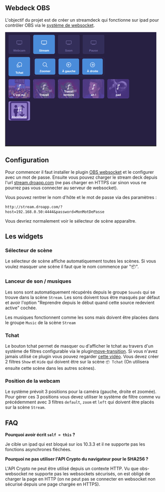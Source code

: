 ## Webdeck OBS

L'objectif du projet est de créer un streamdeck qui fonctionne sur ipad pour contrôler OBS via le [système de websocket](https://obsproject.com/forum/resources/obs-websocket-remote-control-obs-studio-from-websockets.466/).

![Capture d'écran](screenshot.png)

## Configuration

Pour commencer il faut installer le plugin [OBS websocket](https://obsproject.com/forum/resources/obs-websocket-remote-control-obs-studio-from-websockets.466/) et le configurer avec un mot de passe. Ensuite vous pouvez charger le stream deck depuis l'url [stream.droapp.com](http://stream.droapp.com) (ne pas charger en HTTPS car sinon vous ne pourrez pas vous connecter au serveur de websocket).

Vous pouvez rentrer le nom d'hôte et le mot de passe via des paramètres :

```
http://stream.droapp.com/?host=192.168.0.50:4444&password=MonMotDePasse
```

Vous devriez normalement voir le sélecteur de scène apparaître.

## Les widgets

### Sélecteur de scène

Le sélecteur de scène affiche automatiquement toutes les scènes. Si vous voulez masquer une scène il faut que le nom commence par "📦".

### Lanceur de son / musiques

Les sons sont automatiquement récupérés depuis le groupe `Sounds` qui se trouve dans la scène `Stream`. Les sons doivent tous être masqués par défaut et avoir l'option "Reprendre depuis le début quand cette source redevient active" cochée.

Les musiques fonctionnent comme les sons mais doivent être placées dans le groupe `Music` de la scène `Stream`

### Tchat

Le bouton tchat permet de masquer ou d'afficher le tchat au travers d'un système de filtres configurable via le plugin[move-transition](https://obsproject.com/forum/resources/move-transition.913/). Si vous n'avez jamais utilisé ce plugin vous pouvez regarder [cette vidéo](https://youtu.be/DQNhV_bbXQ8?t=324). Vous devez créer 2 filtres `Show` et `Hide` qui doivent être sur la scène `📦 Tchat` (On utilisera ensuite cette scène dans les autres scènes).

### Position de la webcam

Le système prévoit 3 positions pour la caméra (gauche, droite et zoomée). Pour gérer ces 3 positions vous devez utiliser le système de filtre comme vu précédemment avec 3 filtres `default`, `zoom` et `left` qui doivent être placés sur la scène `Stream`.

## FAQ 

**Pourquoi avoir écrit `self = this` ?**

Je cible un ipad qui est bloqué sur ios 10.3.3 et il ne supporte pas les fonctions asynchrones fléchées.

**Pourquoi ne pas utiliser l'API Crypto du navigateur pour le SHA256 ?**

L'API Crypto ne peut être utilisé depuis un contexte HTTP. Vu que obs-websocket ne supporte pas les websockets sécurisés, on est obligé de charger la page en HTTP (on ne peut pas se connecter en websocket non sécurisé depuis une page chargée en HTTPS).
